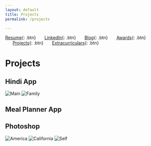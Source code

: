 ```yaml
---
layout: default
title: Projects
permalink: /projects

---
```


[Resume](./assets/docs/resume.pdf){: .btn}
&nbsp;&nbsp;&nbsp;&nbsp;&nbsp;&nbsp;[LinkedIn](https://www.linkedin.com/in/karan-sodhi-481265160/){: .btn}
&nbsp;&nbsp;&nbsp;&nbsp;&nbsp;&nbsp;[Blog](/blog.md){: .btn}
&nbsp;&nbsp;&nbsp;&nbsp;&nbsp;&nbsp;[Awards](/awards.md){: .btn}
&nbsp;&nbsp;&nbsp;&nbsp;&nbsp;&nbsp;[Projects](/projects.md){: .btn}
&nbsp;&nbsp;&nbsp;&nbsp;&nbsp;&nbsp;[Extracurriculars](/extra-currics.md){: .btn}

# Projects
## Hindi App
![Main](../assets/img/mainscreen.png "Hindi App home screen")
![Family](../assets/img/family.png "Hindi App family screen")

## Meal Planner App

## Photoshop
![America](../assets/img/america.jpg "America")
![California](../assets/img/california.jpg "California")
![Self](../assets/img/self.jpg "Self")
